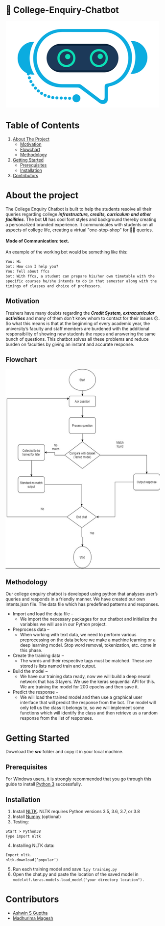 # :school: College-Enquiry-Chatbot
<p align="center">
  <img src = src/bot.png >
</p>

# Table of Contents
1. [About The Project](#about-the-project)
    * [Motivation](#motivation)
    * [Flowchart](#flowchart)
    * [Methodology](#methodology)
2. [Getting Started](#getting-started)   
    * [Prerequisites](#prerequisites)
    * [Installation](#installation)  
3. [Contributors](#contributors)

# About the project
The College Enquiry Chatbot is built to help the students resolve all their queries regarding college ***infrastructure, credits, curriculum and other facilities***. The bot **UI** has cool font styles and background thereby creating a personalized branded experience. It communicates with students on all aspects of college life, creating a virtual "one-stop-shop" for :student: queries. 
<h4>Mode of Communication: text.</h4>

An example of the working bot would be something like this:
```
You: Hi
bot: How can I help you?
You: Tell about ffcs
bot: With ffcs, a student can prepare his/her own timetable with the specific courses he/she intends to do in that semester along with the timings of classes and choice of professors. 
```

## Motivation
Freshers have many doubts regarding the ***Credit System, extracurricular activities*** and many of them don't know whom to contact for their issues :confused:. So what this means is that at the beginning of every academic year, the university’s faculty and staff members are burdened with the additional responsibility of showing new students the ropes and answering the same bunch of questions. This chatbot solves all these problems and reduce burden on faculties by giving an instant and accurate response.

## Flowchart
<p align="center">
  <img src = src/flowchart.png width="650" height="650">
</p>

## Methodology
Our college enquiry chatbot is developed using python that analyses user’s queries and responds in a friendly manner. We have created our own intents.json file.  The data file which has predefined patterns and responses.
- Import and load the data file – 
    * We import the necessary packages for our chatbot and initialize the variables we will use in our Python project.
-	Preprocess data – 
    * When working with text data, we need to perform various preprocessing on the data before we make a machine learning or a deep learning model. Stop word removal, tokenization, etc. come in this phase.
- Create the training data –
    * The words and their respective tags must be matched. These are stored is lists named train and output.
-	Build the model –
    * We have our training data ready, now we will build a deep neural network that has 3 layers. We use the keras sequential API for this. We are training the model for 200 epochs and then save it.
-	Predict the response –
    * We will load the trained model and then use a graphical user interface that will predict the response from the bot. The model will only tell us the class it belongs to, so we will implement some functions which will identify the class and then retrieve us a random response from the list of responses. 

# Getting Started
Download the ***src*** folder and copy it in your local machine.

## Prerequisites
For Windows users, it is strongly recommended that you go through this guide to install [Python 3](https://docs.python-guide.org/starting/install3/win/#install3-windows) successfully.
## Installation
1. Install [NLTK](http://pypi.python.org/pypi/nltk).
NLTK requires Python versions 3.5, 3.6, 3.7, or 3.8
2. Install [Numpy](https://www.scipy.org/scipylib/download.html) (optional) 
3. Testing:
```
Start > Python38
Type import nltk
```
4. Installing NLTK data:
```
Import nltk.
nltk.download(‘popular’)
```
5. Run each training model and save it.`py training.py`
6. Open the chat.py and paste the location of the saved model in `model=tf.keras.models.load_model("your directory location").`

# Contributors
* [Ashwin S Guptha](https://github.com/AshwinGuptha)
* [Madhurima Magesh](https://www.linkedin.com/in/madhurima-magesh-586a561a5/)


